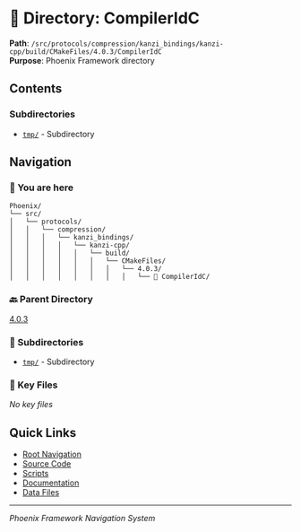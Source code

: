 # 📁 Directory: CompilerIdC

**Path**: `/src/protocols/compression/kanzi_bindings/kanzi-cpp/build/CMakeFiles/4.0.3/CompilerIdC`  
**Purpose**: Phoenix Framework directory

## Contents

### Subdirectories
- [`tmp/`](./tmp/DIRECTORY_MAP.md) - Subdirectory

## Navigation

### 📍 You are here
```
Phoenix/
└── src/
│   └── protocols/
│   │   └── compression/
│   │   │   └── kanzi_bindings/
│   │   │   │   └── kanzi-cpp/
│   │   │   │   │   └── build/
│   │   │   │   │   │   └── CMakeFiles/
│   │   │   │   │   │   │   └── 4.0.3/
│   │   │   │   │   │   │   │   └── 📍 CompilerIdC/

```

### 🔙 Parent Directory
[4.0.3](..)

### 📂 Subdirectories
- [`tmp/`](./tmp/DIRECTORY_MAP.md) - Subdirectory

### 📄 Key Files
*No key files*

## Quick Links
- [Root Navigation](/NAVIGATION.md)
- [Source Code](/src/DIRECTORY_MAP.md)
- [Scripts](/scripts/DIRECTORY_MAP.md)
- [Documentation](/docs/DIRECTORY_MAP.md)
- [Data Files](/data/DIRECTORY_MAP.md)

---
*Phoenix Framework Navigation System*
